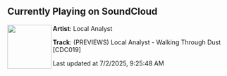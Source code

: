 ## Currently Playing on SoundCloud

[<img align="left" width="100" src="https://i1.sndcdn.com/artworks-c4CwAKBQRA6pwt9f-Sv6BZg-t500x500.png">](https://soundcloud.com/codecrecs/previews-local-analyst-walking-through-dust-cdc019)

**Artist**: Local Analyst 

**Track**: (PREVIEWS) Local Analyst - Walking Through Dust [CDC019]

Last updated at 7/2/2025, 9:25:48 AM
